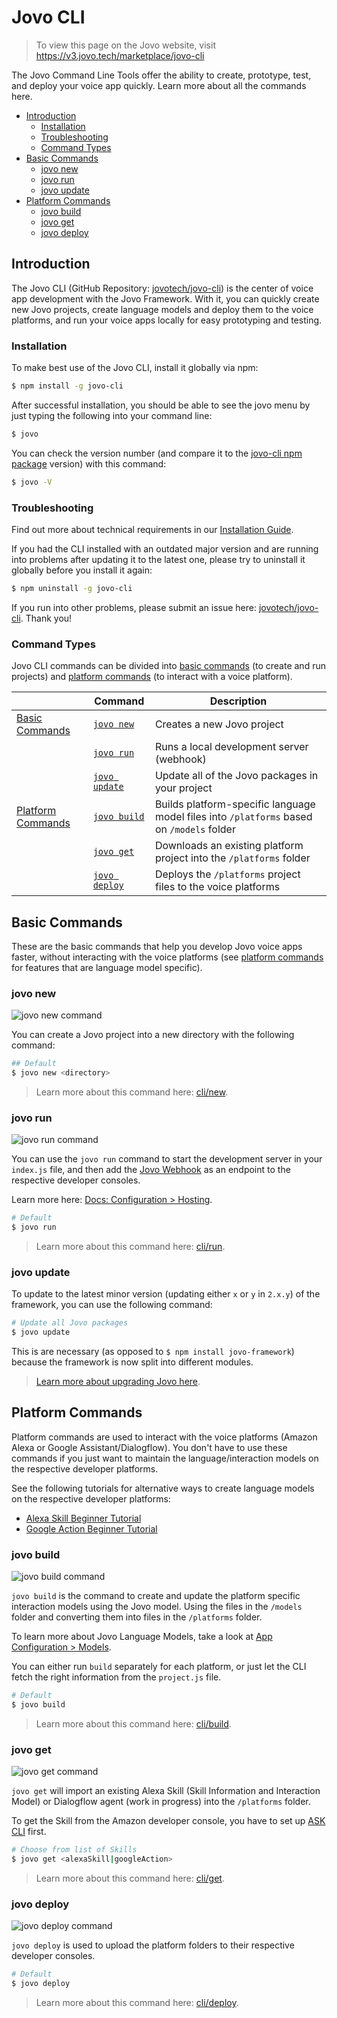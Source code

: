 # Jovo CLI

> To view this page on the Jovo website, visit https://v3.jovo.tech/marketplace/jovo-cli

The Jovo Command Line Tools offer the ability to create, prototype, test, and deploy your voice app quickly. Learn more about all the commands here.

- [Introduction](#introduction)
  - [Installation](#installation)
  - [Troubleshooting](#troubleshooting)
  - [Command Types](#command-types)
- [Basic Commands](#basic-commands)
  - [jovo new](#jovo-new)
  - [jovo run](#jovo-run)
  - [jovo update](#jovo-update)
- [Platform Commands](#platform-commands)
  - [jovo build](#jovo-build)
  - [jovo get](#jovo-get)
  - [jovo deploy](#jovo-deploy)

## Introduction

The Jovo CLI (GitHub Repository: [jovotech/jovo-cli](https://github.com/jovotech/jovo-cli)) is the center of voice app development with the Jovo Framework. With it, you can quickly create new Jovo projects, create language models and deploy them to the voice platforms, and run your voice apps locally for easy prototyping and testing.

### Installation

To make best use of the Jovo CLI, install it globally via npm:

```sh
$ npm install -g jovo-cli
```

After successful installation, you should be able to see the jovo menu by just typing the following into your command line:

```sh
$ jovo
```

You can check the version number (and compare it to the [jovo-cli npm package](https://www.npmjs.com/package/jovo-cli) version) with this command:

```sh
$ jovo -V
```

### Troubleshooting

Find out more about technical requirements in our [Installation Guide](https://v3.jovo.tech/docs/installation).

If you had the CLI installed with an outdated major version and are running into problems after updating it to the latest one, please try to uninstall it globally before you install it again:

```sh
$ npm uninstall -g jovo-cli
```

If you run into other problems, please submit an issue here: [jovotech/jovo-cli](https://github.com/jovotech/jovo-cli). Thank you!

### Command Types

Jovo CLI commands can be divided into [basic commands](#basic-commands) (to create and run projects) and [platform commands](#platform-commands) (to interact with a voice platform).

|                                         | Command                       | Description                                                                               |
| --------------------------------------- | ----------------------------- | ----------------------------------------------------------------------------------------- |
| [Basic Commands](#basic-commands)       | [`jovo new`](#jovo-new)       | Creates a new Jovo project                                                                |
|                                         | [`jovo run`](#jovo-run)       | Runs a local development server (webhook)                                                 |
|                                         | [`jovo update`](#jovo-update) | Update all of the Jovo packages in your project                                           |
| [Platform Commands](#platform-commands) | [`jovo build`](#jovo-build)   | Builds platform-specific language model files into `/platforms` based on `/models` folder |
|                                         | [`jovo get`](#jovo-get)       | Downloads an existing platform project into the `/platforms` folder                       |
|                                         | [`jovo deploy`](#jovo-deploy) | Deploys the `/platforms` project files to the voice platforms                             |

## Basic Commands

These are the basic commands that help you develop Jovo voice apps faster, without interacting with the voice platforms (see [platform commands](#platform-commands) for features that are language model specific).

### jovo new

![jovo new command](./img/jovo-new.png 'jovo new command')

You can create a Jovo project into a new directory with the following command:

```sh
## Default
$ jovo new <directory>
```

> Learn more about this command here: [cli/new](https://v3.jovo.tech/marketplace/jovo-cli/new).

### jovo run

![jovo run command](./img/jovo-run.png 'jovo run command')

You can use the `jovo run` command to start the development server in your `index.js` file, and then add the [Jovo Webhook](https://v3.jovo.tech/docs/webhook) as an endpoint to the respective developer consoles.

Learn more here: [Docs: Configuration > Hosting](https://v3.jovo.tech/docs/hosting).

```sh
# Default
$ jovo run
```

> Learn more about this command here: [cli/run](https://v3.jovo.tech/marketplace/jovo-cli).

### jovo update

To update to the latest minor version (updating either `x` or `y` in `2.x.y`) of the framework, you can use the following command:

```sh
# Update all Jovo packages
$ jovo update
```

This is are necessary (as opposed to `$ npm install jovo-framework`) because the framework is now split into different modules.

> [Learn more about upgrading Jovo here](https://v3.jovo.tech/docs/installation/upgrading).

## Platform Commands

Platform commands are used to interact with the voice platforms (Amazon Alexa or Google Assistant/Dialogflow). You don't have to use these commands if you just want to maintain the language/interaction models on the respective developer platforms.

See the following tutorials for alternative ways to create language models on the respective developer platforms:

- [Alexa Skill Beginner Tutorial](https://v3.jovo.tech/tutorials/alexa-skill-tutorial-nodejs/)
- [Google Action Beginner Tutorial](https://v3.jovo.tech/tutorials/google-action-tutorial-nodejs/)

### jovo build

![jovo build command](./img/jovo-build.png 'jovo build command')

`jovo build` is the command to create and update the platform specific interaction models using the Jovo model. Using the files in the `/models` folder and converting them into files in the `/platforms` folder.

To learn more about Jovo Language Models, take a look at [App Configuration > Models](https://v3.jovo.tech/docs/model).

You can either run `build` separately for each platform, or just let the CLI fetch the right information from the `project.js` file.

```sh
# Default
$ jovo build
```

> Learn more about this command here: [cli/build](https://v3.jovo.tech/marketplace/jovo-cli/build).

### jovo get

![jovo get command](./img/jovo-get.png 'jovo get command')

`jovo get` will import an existing Alexa Skill (Skill Information and Interaction Model) or Dialogflow agent (work in progress) into the `/platforms` folder.

To get the Skill from the Amazon developer console, you have to set up [ASK CLI](https://developer.amazon.com/docs/smapi/quick-start-alexa-skills-kit-command-line-interface.html) first.

```sh
# Choose from list of Skills
$ jovo get <alexaSkill|googleAction>
```

> Learn more about this command here: [cli/get](https://v3.jovo.tech/marketplace/jovo-cli/get).

### jovo deploy

![jovo deploy command](./img/jovo-deploy.png 'jovo deploy command')

`jovo deploy` is used to upload the platform folders to their respective developer consoles.

```sh
# Default
$ jovo deploy
```

> Learn more about this command here: [cli/deploy](https://v3.jovo.tech/marketplace/jovo-cli/deploy).
